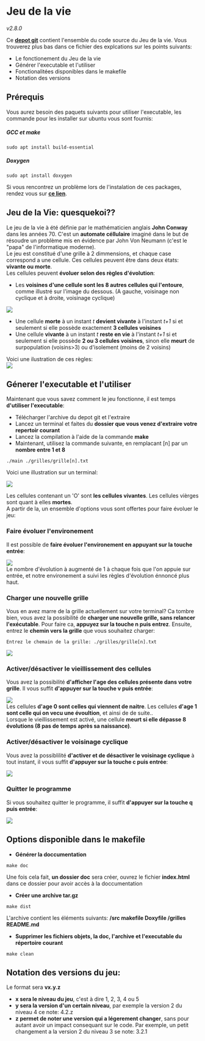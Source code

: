 # **Jeu de la vie**
*v2.8.0*



Ce **[depot git](https://git.unistra.fr/bendriss/tech-dev-rendu-jeu-de-la-vie)** contient l'ensemble du code source du Jeu de la vie. Vous trouverez plus bas dans ce fichier des explcations sur les points suivants:

- Le fonctionement du Jeu de la vie
- Générer l'executable et l'utiliser
- Fonctionalitées disponibles dans le makefile
- Notation des versions

Prérequis
---------
Vous aurez besoin des paquets suivants pour utiliser l'executable, les commande pour les installer sur ubuntu vous sont fournis:
##### GCC et make
```
sudo apt install build-essential
```

##### Doxygen
```
sudo apt install doxygen
```

Si vous rencontrez un problème lors de l'instalation de ces packages, rendez vous sur **[ce lien](https://askubuntu.com/questions/378558/unable-to-locate-package-while-trying-to-install-packages-with-apt)**.



## Jeu de la Vie: quesquekoi??

Le jeu de la vie à été définie par le mathématicien anglais **John Conway** dans les années 70. C'est un **automate céllulaire** imaginé dans le but de résoudre un problème mis en évidence par John Von Neumann (c'est le "papa" de l'informatique moderne).  
Le jeu est constitué d'une grille à 2 dimmensions, et chaque case correspond a une cellule. Ces cellules peuvent être dans deux états: **vivante ou morte**.  
Les cellules peuvent **évoluer selon des règles d'évolution**:
- Les **voisines d'une cellule sont les 8 autres cellules qui l'entoure**, comme illustré sur l'image du dessous. (A gauche, voisinage non cyclique et à droite, voisinage cyclique)

![](https://media.discordapp.net/attachments/879749492868526150/901791645899579402/unknown.png)
- Une cellule **morte** à un instant *t* **devient vivante** à l'instant *t+1* si et seulement si elle possède exactement **3 cellules voisines**
- Une cellule **vivante** à un instant *t* **reste en vie** à l'instant *t+1* si et seulement si elle possède **2 ou 3 cellules voisines**, sinon elle **meurt** de surpopulation (voisins>3) ou d'isolement (moins de 2 voisins)

Voici une ilustration de ces règles:  
![](https://cdn.discordapp.com/attachments/879749492868526150/901789717203386398/unknown.png)

## Génerer l'executable et l'utiliser
Maintenant que vous savez comment le jeu fonctionne, il est temps **d'utiliser l'executable**:  
- Télécharger l'archive du depot git et l'extraire
- Lancez un terminal et faites du **dossier que vous venez d'extraire votre repertoir courant**
- Lancez la compilation à l'aide de la commande **make**
- Maintenant, utilisez la commande suivante, en remplacant [n] par un **nombre entre 1 et 8**

```
./main ./grilles/grille[n].txt
```
Voici une illustration sur un terminal:

![](https://media.discordapp.net/attachments/879749492868526150/902862396798939146/make_and_use_executable.gif)

Les cellules contenant un 'O' sont **les cellules vivantes**. Les cellules vièrges sont quant à elles **mortes**.\
A partir de la, un ensemble d'options vous sont offertes pour faire évoluer le jeu:

### Faire évoluer l'environement
Il est possible de **faire évoluer l'environement en appuyant sur la touche entrée**:

![](https://media.discordapp.net/attachments/879749492868526150/902862810504106024/evolution.gif)  
Le nombre d'évolution à augmenté de 1 à chaque fois que l'on appuie sur entrée, et notre environement a suivi les règles d'évolution énnoncé plus haut.

### Charger une nouvelle grille

Vous en avez marre de la grille actuellement sur votre terminal? Ca tombre bien, vous avez la possibilité de **charger une nouvelle grille, sans relancer l'exécutable**. Pour faire ca, **appuyez sur la touche n puis entrez**. Ensuite, entrez le **chemin vers la grille** que vous souhaitez charger:  
```
Entrez le chemain de la grille: ./grilles/grille[n].txt
```
![](https://media.discordapp.net/attachments/879749492868526150/902863472931516426/load_new_grille.gif)

### Activer/désactiver le vieillissement des cellules
Vous avez la possibilité **d'afficher l'age des cellules présente dans votre grille**. Il vous suffit **d'appuyer sur la touche v puis entrée**:

![](https://cdn.discordapp.com/attachments/879749492868526150/903612816953589790/ezgif.com-gif-maker.gif)  
Les cellules **d'age 0 sont celles qui viennent de naitre**. Les cellules **d'age 1 sont celle qui on vecu une évoultion**, et ainsi de de suite..  
Lorsque le vieillissement est activé, une cellule **meurt si elle dépasse 8 évolutions (8 pas de temps après sa naissance)**.

### Activer/désactiver le voisinage cyclique

Vous avez la possiblilité **d'activer et de désactiver le voisinage cyclique** à tout instant, il vous suffit **d'appuyer sur la touche c puis entrée**:

![](https://media.discordapp.net/attachments/879749492868526150/902872988486094848/cyclique_or_no.gif)

### Quitter le programme
Si vous souhaitez quitter le programme, il suffit **d'appuyer sur la touche q puis entrée**:

![](https://media.discordapp.net/attachments/879749492868526150/902863516929761290/quit.gif)


## Options disponible dans le makefile

- **Générer la doccumentation**
```
make doc
```
Une fois cela fait, **un dossier doc** sera créer, ouvrez le fichier **index.html** dans ce dossier pour avoir accès à la doccumentation

- **Créer une archive tar.gz**
```
make dist
```
L'archive contient les éléments suivants: **/src makefile Doxyfile /grilles README.md**

- **Supprimer les fichiers objets, la doc, l'archive et l'executable du répertoire courant**
```
make clean
```

## Notation des versions du jeu:

Le format sera **vx.y.z**

- **x sera le niveau du jeu**, c'est à dire 1, 2, 3, 4 ou 5  
- **y sera la version d'un certain niveau**, par exemple la version 2 du niveau 4 ce note: 4.2.z  
- **z permet de noter une version qui a légerement changer**, sans pour autant avoir un impact consequant sur le code. Par exemple, un petit changement a la version 2 du niveau 3 se note: 3.2.1  
